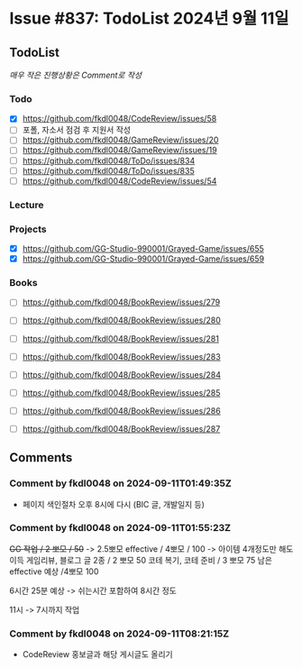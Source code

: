 # Issue #837: TodoList 2024년 9월 11일

## TodoList

*매우 작은 진행상황은 Comment로 작성*

### Todo  

- [x] https://github.com/fkdl0048/CodeReview/issues/58
- [ ]  포폴, 자소서 점검 후 지원서 작성
- [ ] https://github.com/fkdl0048/GameReview/issues/20
- [ ] https://github.com/fkdl0048/GameReview/issues/19
- [ ] https://github.com/fkdl0048/ToDo/issues/834
- [ ] https://github.com/fkdl0048/ToDo/issues/835
- [ ] https://github.com/fkdl0048/CodeReview/issues/54

### Lecture

### Projects

- [x] https://github.com/GG-Studio-990001/Grayed-Game/issues/655
- [x] https://github.com/GG-Studio-990001/Grayed-Game/issues/659

### Books

- [ ] https://github.com/fkdl0048/BookReview/issues/279
- [ ] https://github.com/fkdl0048/BookReview/issues/280
- [ ] https://github.com/fkdl0048/BookReview/issues/281
- [ ] https://github.com/fkdl0048/BookReview/issues/283
- [ ] https://github.com/fkdl0048/BookReview/issues/284
- [ ] https://github.com/fkdl0048/BookReview/issues/285
- [ ] https://github.com/fkdl0048/BookReview/issues/286
- [ ] https://github.com/fkdl0048/BookReview/issues/287


## Comments

### Comment by fkdl0048 on 2024-09-11T01:49:35Z

- 페이지 색인절차 오후 8시에 다시 (BIC 글, 개발일지 등)

### Comment by fkdl0048 on 2024-09-11T01:55:23Z

~~GG 작업 / 2 뽀모 / 50~~ -> 2.5뽀모
effective / 4뽀모 / 100 -> 아이템 4개정도만 해도 이득
게임리뷰, 블로그 글 2종 / 2 뽀모 50
코테 복기, 코테 준비 / 3 뽀모 75
남은 effective  예상 /4뽀모  100

6시간 25분 예상 -> 쉬는시간 포함하여 8시간 정도

11시 -> 7시까지 작업

### Comment by fkdl0048 on 2024-09-11T08:21:15Z

- CodeReview 홍보글과 해당 게시글도 올리기

